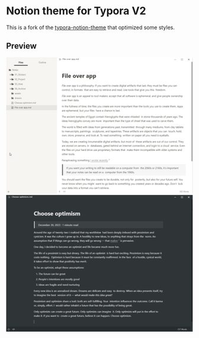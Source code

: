 # Notion theme for Typora V2

This is a fork of the [typora-notion-theme](https://github.com/adrian-fuertes/typora-notion-theme) that optimized some styles.

## Preview

![](./assets/light-preview.png)
![](./assets/dark-preview.png)
